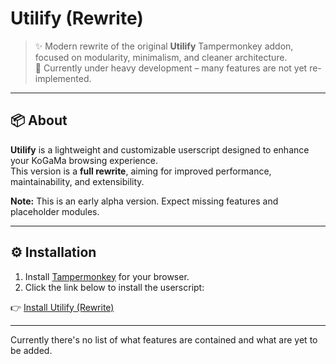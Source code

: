 # Utilify (Rewrite)

> ✨ Modern rewrite of the original **Utilify** Tampermonkey addon, focused on modularity, minimalism, and cleaner architecture.  
> 🚧 Currently under heavy development – many features are not yet re-implemented.

---

## 📦 About

**Utilify** is a lightweight and customizable userscript designed to enhance your KoGaMa browsing experience.  
This version is a **full rewrite**, aiming for improved performance, maintainability, and extensibility.

**Note:** This is an early alpha version. Expect missing features and placeholder modules.

---

## ⚙️ Installation

1. Install [Tampermonkey](https://www.tampermonkey.net/) for your browser.
2. Click the link below to install the userscript:

👉 [Install Utilify (Rewrite)](https://raw.githubusercontent.com/7v6a/Utilify/refs/heads/main/Script/Rewrite/Utilify.js)

---


Currently there's no list of what features are contained and what are yet to be added. <br>


